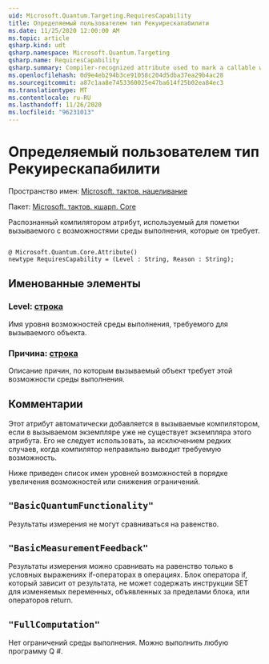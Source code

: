 ```yaml
---
uid: Microsoft.Quantum.Targeting.RequiresCapability
title: Определяемый пользователем тип Рекуирескапабилити
ms.date: 11/25/2020 12:00:00 AM
ms.topic: article
qsharp.kind: udt
qsharp.namespace: Microsoft.Quantum.Targeting
qsharp.name: RequiresCapability
qsharp.summary: Compiler-recognized attribute used to mark a callable with the runtime capabilities it requires.
ms.openlocfilehash: 0d9e4eb294b3ce91058c204d5dba37ea29b4ac28
ms.sourcegitcommit: a87c1aa8e7453360025e47ba614f25b02ea84ec3
ms.translationtype: MT
ms.contentlocale: ru-RU
ms.lasthandoff: 11/26/2020
ms.locfileid: "96231013"
---
```

# <a name="requirescapability-user-defined-type"></a>Определяемый пользователем тип Рекуирескапабилити

Пространство имен: [Microsoft. тактов. нацеливание](xref:Microsoft.Quantum.Targeting)

Пакет: [Microsoft. тактов. кшарп. Core](https://nuget.org/packages/Microsoft.Quantum.QSharp.Core)


Распознанный компилятором атрибут, используемый для пометки вызываемого с возможностями среды выполнения, которые он требует.

```qsharp

@ Microsoft.Quantum.Core.Attribute()
newtype RequiresCapability = (Level : String, Reason : String);
```



## <a name="named-items"></a>Именованные элементы

### <a name="level--string"></a>Level: [строка](xref:microsoft.quantum.lang-ref.string)

Имя уровня возможностей среды выполнения, требуемого для вызываемого объекта.
### <a name="reason--string"></a>Причина: [строка](xref:microsoft.quantum.lang-ref.string)

Описание причин, по которым вызываемый объект требует этой возможности среды выполнения.

## <a name="remarks"></a>Комментарии

Этот атрибут автоматически добавляется в вызываемые компилятором, если в вызываемом экземпляре уже не существует экземпляра этого атрибута. Его не следует использовать, за исключением редких случаев, когда компилятор неправильно выводит требуемую возможность.

Ниже приведен список имен уровней возможностей в порядке увеличения возможностей или снижения ограничений.

## `"BasicQuantumFunctionality"`

Результаты измерения не могут сравниваться на равенство.

## `"BasicMeasurementFeedback"`

Результаты измерения можно сравнивать на равенство только в условных выражениях if-операторах в операциях. Блок оператора if, который зависит от результата, не может содержать инструкции SET для изменяемых переменных, объявленных за пределами блока, или операторов return.

## `"FullComputation"`

Нет ограничений среды выполнения. Можно выполнить любую программу Q #.